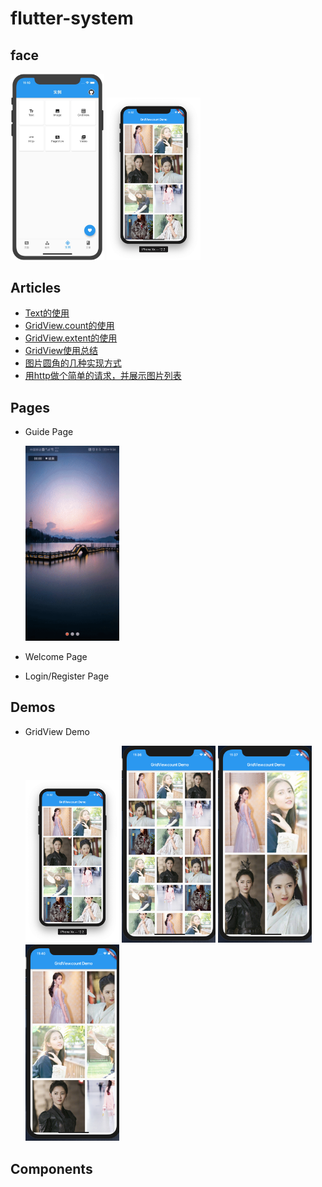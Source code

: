 # flutter-system

## face

<div>
   <img src="captures/home_demo.png" width="150"/> 
   <img src="captures/demos/gridview_count_basic.png" width="150"/> 
</div>



## Articles

- [Text的使用](https://www.jiangkang.tech/archives/%E3%80%90Flutter%E3%80%91Text%E7%9A%84%E4%BD%BF%E7%94%A8)
- [GridView.count的使用](https://www.jiangkang.tech/archives/%E3%80%90Flutter%E3%80%91GridView%E4%B9%8BGridView%20count%E7%9A%84%E4%BD%BF%E7%94%A8)
- [GridView.extent的使用](https://www.jiangkang.tech/archives/%E3%80%90Flutter%E3%80%91GridView%E4%B9%8BGridView%20extent%E7%9A%84%E4%BD%BF%E7%94%A8)
- [GridView使用总结](https://www.jiangkang.tech/archives/%E3%80%90Flutter%E3%80%91GridView%E4%BD%BF%E7%94%A8%E6%80%BB%E7%BB%93)
- [图片圆角的几种实现方式](https://www.jiangkang.tech/archives/Flutter-%E5%AE%9E%E7%8E%B0%E5%9B%BE%E7%89%87%E5%9C%86%E8%A7%92%E7%9A%84%E5%87%A0%E7%A7%8D%E6%96%B9%E5%BC%8F)
- [用http做个简单的请求，并展示图片列表](https://www.jiangkang.tech/archives/Flutter-%E4%BD%BF%E7%94%A8http%E8%AF%B7%E6%B1%82%E6%95%B0%E6%8D%AE%E5%B9%B6%E5%B1%95%E7%A4%BA)

## Pages

- Guide Page
  
  <img src="captures/page/guide.gif" width="150"/>
  
- Welcome Page


- Login/Register Page


## Demos

- GridView Demo
  
  <div>
     <img src="captures/demos/gridview_count_basic.png" width="150"/>
     <img src="captures/demos/gridview_count_3.png" width="150"/>
     <img src="captures/demos/gridview_count_aspect_ratio.png" width="150"/>
     <img src="captures/demos/gridview_count_axis.png" width="150"/>
  </div>
  


## Components







